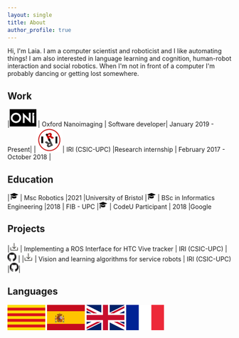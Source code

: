 ```yaml
---
layout: single
title: About
author_profile: true
---
```

Hi, I'm Laia.
I am a computer scientist and roboticist and I like automating things! I am also interested in language learning and cognition, human-robot interaction and social robotics. When I'm not in front of a computer I'm probably dancing or getting lost somewhere.

## Work


|[![Oxford Nanoimaging][O1]][O2] | Oxford Nanoimaging |	Software developer| 	January 2019 - Present|
|[![IRI][I1]][I2]| IRI (CSIC-UPC) 	|Research internship |	February 2017 - October 2018 |


[O1]: img/logo-oni.png
[O2]: https://oni.bio

[I1]: img/logo-iri.png
[I2]: https://www.iri.upc.edu/


## Education



|![Education][E1] |	Msc Robotics 	|2021 	|University of Bristol
|![Education][E1] |	BSc in Informatics Engineering 	|2018 |	FIB - UPC
|![Education][E1] |	CodeU Participant |	2018 	|Google 


[E1]: img/logo-edu.png

## Projects

|[![Download][D]][D1] | 	Implementing a ROS Interface for HTC Vive tracker |	IRI (CSIC-UPC) |[![Github][G]][G1] |
|[![Download][D]][D2] |  	Vision and learning algorithms for service robots |	IRI (CSIC-UPC) |[![Github][G]][G2]| 	

[D]: img/logo-download.png
[G]: img/logo-github.png
[D1]:[docs/report-vive.pdf]
[D2]:[docs/tfg.pdf]
[G1]: https://github.com/laiaaa0/htc_vive_tracker_ros
[G2]: https://github.com/laiaaa0/task2_main_client


## Languages

![Catalan][L1]
![Spanish][L2]
![English][L3]
![French][L4]

[L1]: img/flag-ca.png
[L2]: img/flag-es.png
[L3]: img/flag-uk.png
[L4]: img/flag-fr.png
